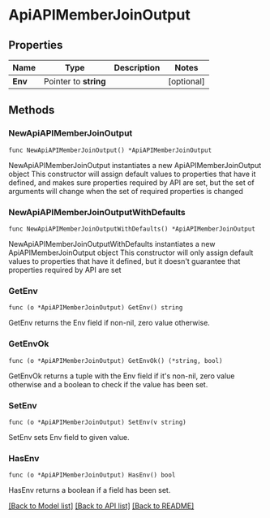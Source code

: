# ApiAPIMemberJoinOutput

## Properties

Name | Type | Description | Notes
------------ | ------------- | ------------- | -------------
**Env** | Pointer to **string** |  | [optional] 

## Methods

### NewApiAPIMemberJoinOutput

`func NewApiAPIMemberJoinOutput() *ApiAPIMemberJoinOutput`

NewApiAPIMemberJoinOutput instantiates a new ApiAPIMemberJoinOutput object
This constructor will assign default values to properties that have it defined,
and makes sure properties required by API are set, but the set of arguments
will change when the set of required properties is changed

### NewApiAPIMemberJoinOutputWithDefaults

`func NewApiAPIMemberJoinOutputWithDefaults() *ApiAPIMemberJoinOutput`

NewApiAPIMemberJoinOutputWithDefaults instantiates a new ApiAPIMemberJoinOutput object
This constructor will only assign default values to properties that have it defined,
but it doesn't guarantee that properties required by API are set

### GetEnv

`func (o *ApiAPIMemberJoinOutput) GetEnv() string`

GetEnv returns the Env field if non-nil, zero value otherwise.

### GetEnvOk

`func (o *ApiAPIMemberJoinOutput) GetEnvOk() (*string, bool)`

GetEnvOk returns a tuple with the Env field if it's non-nil, zero value otherwise
and a boolean to check if the value has been set.

### SetEnv

`func (o *ApiAPIMemberJoinOutput) SetEnv(v string)`

SetEnv sets Env field to given value.

### HasEnv

`func (o *ApiAPIMemberJoinOutput) HasEnv() bool`

HasEnv returns a boolean if a field has been set.


[[Back to Model list]](../README.md#documentation-for-models) [[Back to API list]](../README.md#documentation-for-api-endpoints) [[Back to README]](../README.md)


